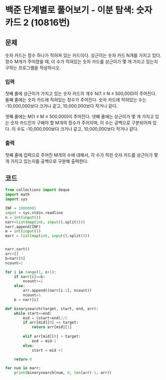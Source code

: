 # 백준 단계별로 풀어보기 - 이분 탐색: 숫자 카드 2 (10816번)
## 문제
숫자 카드는 정수 하나가 적혀져 있는 카드이다. 상근이는 숫자 카드 N개를 가지고 있다. 정수 M개가 주어졌을 때, 이 수가 적혀있는 숫자 카드를 상근이가 몇 개 가지고 있는지 구하는 프로그램을 작성하시오.

### 입력
첫째 줄에 상근이가 가지고 있는 숫자 카드의 개수 N(1 ≤ N ≤ 500,000)이 주어진다. 둘째 줄에는 숫자 카드에 적혀있는 정수가 주어진다. 숫자 카드에 적혀있는 수는 -10,000,000보다 크거나 같고, 10,000,000보다 작거나 같다.

셋째 줄에는 M(1 ≤ M ≤ 500,000)이 주어진다. 넷째 줄에는 상근이가 몇 개 가지고 있는 숫자 카드인지 구해야 할 M개의 정수가 주어지며, 이 수는 공백으로 구분되어져 있다. 이 수도 -10,000,000보다 크거나 같고, 10,000,000보다 작거나 같다.

### 출력
첫째 줄에 입력으로 주어진 M개의 수에 대해서, 각 수가 적힌 숫자 카드를 상근이가 몇 개 가지고 있는지를 공백으로 구분해 출력한다.

## 코드
```python
from collections import deque
import math
import sys

INF = 10000001
input = sys.stdin.readline
n = int(input())
narr=list(map(int, input().split()))
narr.append(INF)
m = int(input())
marr = list(map(int, input().split()))


narr.sort()
arr=[]
b=narr[0]
ncount=1

for i in range(1, n+1):
    if narr[i]==b:
        ncount+=1
    else:
        arr.append((narr[i-1], ncount))
        ncount=1
    b = narr[i]

def binarysearch(target, start, end, arr):
    while start<=end:
        mid = (start+end)//2
        if arr[mid][0] == target:
            return arr[mid][1]
            
        elif arr[mid][0] > target:
            end = mid-1
        else:
            start = mid +1

    return 0

for num in marr:
    print(binarysearch(num, 0, len(arr)-1, arr))
```



